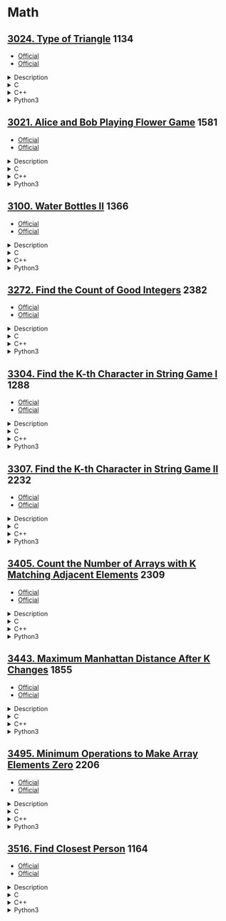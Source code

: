 # Math

## [3024. Type of Triangle](https://leetcode.com/problems/type-of-triangle/)  1134

- [Official](https://leetcode.com/problems/type-of-triangle/editorial/)
- [Official](https://leetcode.cn/problems/type-of-triangle/solutions/3670439/san-jiao-xing-lei-xing-by-leetcode-solut-we7x/)

<details><summary>Description</summary>

```text
You are given a 0-indexed integer array nums of size 3 which can form the sides of a triangle.
- A triangle is called equilateral if it has all sides of equal length.
- A triangle is called isosceles if it has exactly two sides of equal length.
- A triangle is called scalene if all its sides are of different lengths.

Return a string representing the type of triangle that can be formed or "none" if it cannot form a triangle.

Example 1:
Input: nums = [3,3,3]
Output: "equilateral"
Explanation: Since all the sides are of equal length, therefore, it will form an equilateral triangle.

Example 2:
Input: nums = [3,4,5]
Output: "scalene"
Explanation:
nums[0] + nums[1] = 3 + 4 = 7, which is greater than nums[2] = 5.
nums[0] + nums[2] = 3 + 5 = 8, which is greater than nums[1] = 4.
nums[1] + nums[2] = 4 + 5 = 9, which is greater than nums[0] = 3.
Since the sum of the two sides is greater than the third side for all three cases, therefore, it can form a triangle.
As all the sides are of different lengths, it will form a scalene triangle.

Constraints:
nums.length == 3
1 <= nums[i] <= 100
```

<details><summary>Hint</summary>

```text
1. The condition for a valid triangle is that for any two sides,
   the sum of their lengths must be greater than the third side.
2. Simply count the number of unique edge lengths after checking it’s a valid triangle.
```

</details>

</details>

<details><summary>C</summary>

```c
#define NONE_STR "none"
#define EQUILATERAL_STR "equilateral"
#define ISOSCELES_STR "isosceles"
#define SCALENE_STR "scalene"
int compareInteger(const void* n1, const void* n2) {
    // ascending order
    return (*(int*)n1 > *(int*)n2);
}
char* triangleType(int* nums, int numsSize) {
    char* pRetVal;

    qsort(nums, numsSize, sizeof(int), compareInteger);
    if (nums[0] + nums[1] <= nums[2]) {
        pRetVal = NONE_STR;
    } else if (nums[0] == nums[2]) {
        pRetVal = EQUILATERAL_STR;
    } else if ((nums[0] == nums[1]) || (nums[1] == nums[2])) {
        pRetVal = ISOSCELES_STR;
    } else {
        pRetVal = SCALENE_STR;
    }

    return pRetVal;
}
```

</details>

<details><summary>C++</summary>

```c++
class Solution {
   private:
    string none = "none";
    string equilateral = "equilateral";
    string isosceles = "isosceles";
    string scalene = "scalene";

   public:
    string triangleType(vector<int>& nums) {
        string retVal;

        sort(nums.begin(), nums.end());
        if (nums[0] + nums[1] <= nums[2]) {
            retVal = none;
        } else if (nums[0] == nums[2]) {
            retVal = equilateral;
        } else if ((nums[0] == nums[1]) || (nums[1] == nums[2])) {
            retVal = isosceles;
        } else {
            retVal = scalene;
        }

        return retVal;
    }
};
```

</details>

<details><summary>Python3</summary>

```python
class Solution:
    def __init__(self) -> None:
        self.none = "none"
        self.equilateral = "equilateral"
        self.isosceles = "isosceles"
        self.scalene = "scalene"

    def triangleType(self, nums: List[int]) -> str:
        retVal = ""

        nums.sort()
        if nums[0] + nums[1] <= nums[2]:
            retVal = self.none
        elif nums[0] == nums[2]:
            retVal = self.equilateral
        elif (nums[0] == nums[1]) or (nums[1] == nums[2]):
            retVal = self.isosceles
        else:
            retVal = self.scalene

        return retVal
```

</details>

## [3021. Alice and Bob Playing Flower Game](https://leetcode.com/problems/alice-and-bob-playing-flower-game/)  1581

- [Official](https://leetcode.com/problems/alice-and-bob-playing-flower-game/editorial/)
- [Official](https://leetcode.cn/problems/alice-and-bob-playing-flower-game/solutions/3753655/alice-he-bob-wan-xian-hua-you-xi-by-leet-pkhl/)

<details><summary>Description</summary>

```text
Alice and Bob are playing a turn-based game on a field, with two lanes of flowers between them.
There are x flowers in the first lane between Alice and Bob, and y flowers in the second lane between them.

The game proceeds as follows:
1. Alice takes the first turn.
2. In each turn, a player must choose either one of the lane and pick one flower from that side.
3. At the end of the turn, if there are no flowers left at
   all, the current player captures their opponent and wins the game.

Given two integers, n and m, the task is to compute the number of possible pairs (x, y) that satisfy the conditions:
- Alice must win the game according to the described rules.
- The number of flowers x in the first lane must be in the range [1,n].
- The number of flowers y in the second lane must be in the range [1,m].

Return the number of possible pairs (x, y) that satisfy the conditions mentioned in the statement.

Example 1:
Input: n = 3, m = 2
Output: 3
Explanation: The following pairs satisfy conditions described in the statement: (1,2), (3,2), (2,1).

Example 2:
Input: n = 1, m = 1
Output: 0
Explanation: No pairs satisfy the conditions described in the statement.

Constraints:
1 <= n, m <= 10^5
```

<details><summary>Hint</summary>

```text
1. (x, y) is valid if and only if they have different parities.
```

</details>

</details>

<details><summary>C</summary>

```c
long long flowerGame(int n, int m) {
    long long retVal = (long long)m * n / 2;

    return retVal;
}
```

</details>

<details><summary>C++</summary>

```c++
class Solution {
   public:
    long long flowerGame(int n, int m) {
        long long retVal = (long long)m * n / 2;

        return retVal;
    }
};
```

</details>

<details><summary>Python3</summary>

```python
class Solution:
    def flowerGame(self, n: int, m: int) -> int:
        retVal = (m * n) // 2

        return retVal
```

</details>

## [3100. Water Bottles II](https://leetcode.com/problems/water-bottles-ii/)  1366

- [Official](https://leetcode.com/problems/water-bottles-ii/editorial/)
- [Official](https://leetcode.cn/problems/water-bottles-ii/solutions/3789673/huan-shui-wen-ti-ii-by-leetcode-solution-9eiq/)

<details><summary>Description</summary>

```text
You are given two integers numBottles and numExchange.

numBottles represents the number of full water bottles that you initially have.
In one operation, you can perform one of the following operations:
- Drink any number of full water bottles turning them into empty bottles.
- Exchange numExchange empty bottles with one full water bottle. Then, increase numExchange by one.

Note that you cannot exchange multiple batches of empty bottles for the same value of numExchange.
For example, if numBottles == 3 and numExchange == 1, you cannot exchange 3 empty water bottles for 3 full bottles.

Return the maximum number of water bottles you can drink.

Example 1:
Input: numBottles = 13, numExchange = 6
Output: 15
Explanation: The table above shows the number of full water bottles, empty water bottles,
the value of numExchange, and the number of bottles drunk.

Example 2:
Input: numBottles = 10, numExchange = 3
Output: 13
Explanation: The table above shows the number of full water bottles, empty water bottles,
the value of numExchange, and the number of bottles drunk.

Constraints:
1 <= numBottles <= 100
1 <= numExchange <= 100
```

<details><summary>Hint</summary>

```text
1. Simulate the process step by step.
   At each step, drink numExchange bottles of water then exchange them for a full bottle.
   Keep repeating this step until you cannot exchange bottles anymore.
```

</details>

</details>

<details><summary>C</summary>

```c
int maxBottlesDrunk(int numBottles, int numExchange) {
    int retVal = numBottles;

    for (int empty = numBottles; empty >= numExchange; numExchange++) {
        retVal++;
        empty -= (numExchange - 1);
    }

    return retVal;
}
```

</details>

<details><summary>C++</summary>

```c++
class Solution {
   public:
    int maxBottlesDrunk(int numBottles, int numExchange) {
        int retVal = numBottles;

        for (int empty = numBottles; empty >= numExchange; numExchange++) {
            retVal++;
            empty -= (numExchange - 1);
        }

        return retVal;
    }
};
```

</details>

<details><summary>Python3</summary>

```python
class Solution:
    def maxBottlesDrunk(self, numBottles: int, numExchange: int) -> int:
        retVal = numBottles

        empty = numBottles
        while empty >= numExchange:
            retVal += 1
            empty -= (numExchange - 1)
            numExchange += 1

        return retVal
```

</details>

## [3272. Find the Count of Good Integers](https://leetcode.com/problems/find-the-count-of-good-integers/)  2382

- [Official](https://leetcode.com/problems/find-the-count-of-good-integers/editorial/)
- [Official](https://leetcode.cn/problems/find-the-count-of-good-integers/solutions/3637602/tong-ji-hao-zheng-shu-de-shu-mu-by-leetc-m5l4/)

<details><summary>Description</summary>

```text
You are given two positive integers n and k.

An integer x is called k-palindromic if:
- x is a palindrome.
- x is divisible by k.

An integer is called good if its digits can be rearranged to form a k-palindromic integer.
For example, for k = 2, 2020 can be rearranged to form the k-palindromic integer 2002,
whereas 1010 cannot be rearranged to form a k-palindromic integer.

Return the count of good integers containing n digits.

Note that any integer must not have leading zeros, neither before nor after rearrangement.
For example, 1010 cannot be rearranged to form 101.

Example 1:
Input: n = 3, k = 5
Output: 27
Explanation:
Some of the good integers are:
551 because it can be rearranged to form 515.
525 because it is already k-palindromic.

Example 2:
Input: n = 1, k = 4
Output: 2
Explanation:
The two good integers are 4 and 8.

Example 3:
Input: n = 5, k = 6
Output: 2468

Constraints:
1 <= n <= 10
1 <= k <= 9
```

<details><summary>Hint</summary>

```text
1. How to generate all K-palindromic strings of length n? Do we need to go through all n digits?
2. Use permutations to calculate the number of possible rearrangements.
```

</details>

</details>

<details><summary>C</summary>

```c
struct hashTable {
    char *key;
    UT_hash_handle hh;
};
void freeAll(struct hashTable *pFree) {
    struct hashTable *current;
    struct hashTable *tmp;
    HASH_ITER(hh, pFree, current, tmp) {
        // printf("%s\n", pFree->key);
        HASH_DEL(pFree, current);
        free(current->key);
        free(current);
    }
}
int compareChar(const void *c1, const void *c2) {
    // ascending order
    return (*(char *)c1 > *(char *)c2);
}
long long countGoodIntegers(int n, int k) {
    long long retVal = 0;

    // Enumerate the number of palindrome numbers of n digits
    int base = (int)pow(10, (n - 1) / 2);
    int skip = n & 1;
    char s[16];
    int sSize;
    long long palindromicInteger;
    struct hashTable *pHashTable = NULL;
    struct hashTable *pTemp;
    for (int i = base; i < base * 10; i++) {
        memset(s, 0, sizeof(s));
        sprintf(s, "%d", i);
        sSize = strlen(s);
        for (int j = sSize - 1 - skip; j >= 0; j--) {
            s[sSize + (sSize - skip - 1 - j)] = s[j];
        }
        s[2 * sSize - skip] = '\0';
        palindromicInteger = atoll(s);

        // If the current palindrome number is a k-palindromic integer
        if (palindromicInteger % k == 0) {
            sSize = strlen(s);
            qsort(s, sSize, sizeof(char), compareChar);

            pTemp = NULL;
            HASH_FIND_STR(pHashTable, s, pTemp);
            if (pTemp != NULL) {
                continue;
            }
            pTemp = (struct hashTable *)malloc(sizeof(struct hashTable));
            if (pTemp == NULL) {
                perror("malloc");
                return retVal;
            }
            pTemp->key = strdup(s);
            HASH_ADD_STR(pHashTable, key, pTemp);
        }
    }

    long long *factorial = malloc((n + 1) * sizeof(long long));
    if (factorial == NULL) {
        perror("malloc");
        freeAll(pHashTable);
        return retVal;
    }
    factorial[0] = 1;
    for (int i = 1; i <= n; i++) {
        factorial[i] = factorial[i - 1] * i;
    }

    pTemp = NULL;
    int cnt[10];
    long long tot;
    for (pTemp = pHashTable; pTemp; pTemp = pTemp->hh.next) {
        memset(cnt, 0, sizeof(cnt));
        for (int j = 0; pTemp->key[j] != '\0'; j++) {
            cnt[pTemp->key[j] - '0']++;
        }

        // Calculate permutations and combinations
        tot = (n - cnt[0]) * factorial[n - 1];
        for (int j = 0; j < 10; j++) {
            tot /= factorial[cnt[j]];
        }
        retVal += tot;
    }

    //
    free(factorial);
    freeAll(pHashTable);

    return retVal;
}
```

</details>

<details><summary>C++</summary>

```c++
class Solution {
   public:
    long long countGoodIntegers(int n, int k) {
        long long retVal = 0;

        // Enumerate the number of palindrome numbers of n digits
        int base = pow(10, (n - 1) / 2);
        int skip = n & 1;
        unordered_set<string> dict;
        for (int i = base; i < base * 10; i++) {
            string s = to_string(i);
            s += string(s.rbegin() + skip, s.rend());
            long long palindromicInteger = stoll(s);

            // If the current palindrome number is a k-palindromic integer
            if (palindromicInteger % k == 0) {
                sort(s.begin(), s.end());
                dict.emplace(s);
            }
        }

        vector<long long> factorial(n + 1, 1);
        for (int i = 1; i <= n; i++) {
            factorial[i] = factorial[i - 1] * i;
        }
        for (const string& s : dict) {
            vector<int> cnt(10);
            for (char c : s) {
                cnt[c - '0']++;
            }

            // Calculate permutations and combinations
            long long tot = (n - cnt[0]) * factorial[n - 1];
            for (int x : cnt) {
                tot /= factorial[x];
            }
            retVal += tot;
        }

        return retVal;
    }
};
```

</details>

<details><summary>Python3</summary>

```python
class Solution:
    def countGoodIntegers(self, n: int, k: int) -> int:
        retVal = 0

        # Enumerate the number of palindrome numbers of n digits
        base = 10 ** ((n - 1) // 2)
        skip = n & 1
        dictionary = set()
        for i in range(base, base * 10):
            s = str(i)
            s += s[::-1][skip:]
            palindromicInteger = int(s)

            # If the current palindrome number is a k-palindromic integer
            if palindromicInteger % k == 0:
                sorted_s = "".join(sorted(s))
                dictionary.add(sorted_s)

        fac = [factorial(i) for i in range(n + 1)]
        for s in dictionary:
            cnt = [0] * 10
            for c in s:
                cnt[int(c)] += 1

            # Calculate permutations and combinations
            tot = (n - cnt[0]) * fac[n - 1]
            for x in cnt:
                tot //= fac[x]
            retVal += tot

        return retVal
```

</details>

## [3304. Find the K-th Character in String Game I](https://leetcode.com/problems/find-the-k-th-character-in-string-game-i/)  1288

- [Official](https://leetcode.com/problems/find-the-k-th-character-in-string-game-i/editorial/)
- [Official](https://leetcode.cn/problems/find-the-k-th-character-in-string-game-i/solutions/3708678/zhao-chu-di-k-ge-zi-fu-i-by-leetcode-sol-9epa/)

<details><summary>Description</summary>

```text
Alice and Bob are playing a game. Initially, Alice has a string word = "a".

You are given a positive integer k.

Now Bob will ask Alice to perform the following operation forever:
- Generate a new string by changing each character in word to its next character in the English alphabet,
  and append it to the original word.

For example, performing the operation on "c" generates "cd" and performing the operation on "zb" generates "zbac".

Return the value of the kth character in word,
after enough operations have been done for word to have at least k characters.

Note that the character 'z' can be changed to 'a' in the operation.

Example 1:
Input: k = 5
Output: "b"
Explanation:
Initially, word = "a". We need to do the operation three times:
Generated string is "b", word becomes "ab".
Generated string is "bc", word becomes "abbc".
Generated string is "bccd", word becomes "abbcbccd".

Example 2:
Input: k = 10
Output: "c"

Constraints:
1 <= k <= 500
```

<details><summary>Hint</summary>

```text
1. The constraints are small. Construct the string by simulating the operations.
```

</details>

</details>

<details><summary>C</summary>

```c
char kthCharacter(int k) {
    char retVal;

    int ans = 0;
    while (k != 1) {
        int shift = 31 - __builtin_clz(k);
        if ((1 << shift) == k) {
            shift--;
        }
        k = k - (1 << shift);
        ans++;
    }
    retVal = 'a' + ans;

    return retVal;
}
```

</details>

<details><summary>C++</summary>

```c++
class Solution {
   public:
    char kthCharacter(int k) {
        char retVal;

        int ans = 0;
        while (k != 1) {
            int shift = __lg(k);
            if ((1 << shift) == k) {
                shift--;
            }
            k = k - (1 << shift);
            ans++;
        }
        retVal = 'a' + ans;

        return retVal;
    }
};
```

</details>

<details><summary>Python3</summary>

```python
class Solution:
    def kthCharacter(self, k: int) -> str:
        retVal = ""

        ans = 0
        while k != 1:
            shift = k.bit_length() - 1
            if (1 << shift) == k:
                shift -= 1
            k -= (1 << shift)
            ans += 1
        retVal = chr(ord("a") + ans)

        return retVal
```

</details>

## [3307. Find the K-th Character in String Game II](https://leetcode.com/problems/find-the-k-th-character-in-string-game-ii/)  2232

- [Official](https://leetcode.com/problems/find-the-k-th-character-in-string-game-ii/editorial/)
- [Official](https://leetcode.cn/problems/find-the-k-th-character-in-string-game-ii/solutions/3708679/zhao-chu-di-k-ge-zi-fu-ii-by-leetcode-so-kx1d/)

<details><summary>Description</summary>

```text
Alice and Bob are playing a game. Initially, Alice has a string word = "a".

You are given a positive integer k.
You are also given an integer array operations, where operations[i] represents the type of the ith operation.

Now Bob will ask Alice to perform all operations in sequence:
- If operations[i] == 0, append a copy of word to itself.
- If operations[i] == 1,
  generate a new string by changing each character in word to its next character in the English alphabet,
  and append it to the original word.
  For example, performing the operation on "c" generates "cd" and performing the operation on "zb" generates "zbac".

Return the value of the kth character in word after performing all the operations.

Note that the character 'z' can be changed to 'a' in the second type of operation.

Example 1:
Input: k = 5, operations = [0,0,0]
Output: "a"
Explanation:
Initially, word == "a". Alice performs the three operations as follows:
Appends "a" to "a", word becomes "aa".
Appends "aa" to "aa", word becomes "aaaa".
Appends "aaaa" to "aaaa", word becomes "aaaaaaaa".

Example 2:
Input: k = 10, operations = [0,1,0,1]
Output: "b"
Explanation:
Initially, word == "a". Alice performs the four operations as follows:
Appends "a" to "a", word becomes "aa".
Appends "bb" to "aa", word becomes "aabb".
Appends "aabb" to "aabb", word becomes "aabbaabb".
Appends "bbccbbcc" to "aabbaabb", word becomes "aabbaabbbbccbbcc".

Constraints:
1 <= k <= 10^14
1 <= operations.length <= 100
operations[i] is either 0 or 1.
The input is generated such that word has at least k characters after all operations.
```

<details><summary>Hint</summary>

```text
1. Try to replay the operations kth character was part of.
2. The kth character is only affected if it is present in the first half of the string.
```

</details>

</details>

<details><summary>C</summary>

```c
char kthCharacter(long long k, int* operations, int operationsSize) {
    char retVal;

    int ans = 0;
    k--;
    for (int i = (int)log2(k); i >= 0; i--) {
        if ((k >> i) & 1) {
            ans += operations[i];
        }
    }
    retVal = 'a' + (ans % 26);

    return retVal;
}
```

</details>

<details><summary>C++</summary>

```c++
class Solution {
   public:
    char kthCharacter(long long k, vector<int>& operations) {
        char retVal;

        int ans = 0;
        k--;
        for (int i = __lg(k); i >= 0; i--) {
            if (k >> i & 1) {
                ans += operations[i];
            }
        }
        retVal = 'a' + (ans % 26);

        return retVal;
    }
};
```

</details>

<details><summary>Python3</summary>

```python
class Solution:
    def kthCharacter(self, k: int, operations: List[int]) -> str:
        retVal = ""

        ans = 0
        k -= 1
        for i in range(k.bit_length() - 1, -1, -1):
            if (k >> i) & 1:
                ans += operations[i]
        retVal = chr(ord("a") + (ans % 26))

        return retVal
```

</details>

## [3405. Count the Number of Arrays with K Matching Adjacent Elements](https://leetcode.com/problems/count-the-number-of-arrays-with-k-matching-adjacent-elements/)  2309

- [Official](https://leetcode.com/problems/count-the-number-of-arrays-with-k-matching-adjacent-elements/editorial/)
- [Official](https://leetcode.cn/problems/count-the-number-of-arrays-with-k-matching-adjacent-elements/solutions/3693518/tong-ji-qia-hao-you-k-ge-xiang-deng-xian-uxt4/)

<details><summary>Description</summary>

```text
You are given three integers n, m, k. A good array arr of size n is defined as follows:
- Each element in arr is in the inclusive range [1, m].
- Exactly k indices i (where 1 <= i < n) satisfy the condition arr[i - 1] == arr[i].

Return the number of good arrays that can be formed.

Since the answer may be very large, return it modulo 109 + 7.

Example 1:
Input: n = 3, m = 2, k = 1
Output: 4
Explanation:
There are 4 good arrays. They are [1, 1, 2], [1, 2, 2], [2, 1, 1] and [2, 2, 1].
Hence, the answer is 4.

Example 2:
Input: n = 4, m = 2, k = 2
Output: 6
Explanation:
The good arrays are [1, 1, 1, 2], [1, 1, 2, 2], [1, 2, 2, 2], [2, 1, 1, 1], [2, 2, 1, 1] and [2, 2, 2, 1].
Hence, the answer is 6.

Example 3:
Input: n = 5, m = 2, k = 0
Output: 2
Explanation:
The good arrays are [1, 2, 1, 2, 1] and [2, 1, 2, 1, 2]. Hence, the answer is 2.

Constraints:
1 <= n <= 10^5
1 <= m <= 10^5
0 <= k <= n - 1
```

<details><summary>Hint</summary>

```text
1. The first position arr[0] has m choices.
2. For each of the remaining n - 1 indices, 0 < i < n, select k positions from left to right and set arr[i] = arr[i - 1].
3. For all other indices, set arr[i] != arr[i - 1] with (m - 1) choices for each of the n - 1 - k positions.
```

</details>

</details>

<details><summary>C</summary>

```c
#define MODULO (int)(1e9 + 7)
#define MAX_NUMBER (int)(1e5)  // 1 <= n <= 10^5, 1 <= m <= 10^5
long long factory[MAX_NUMBER];
long long incertFactory[MAX_NUMBER];
long long qpower(long long x, int n) {
    long long retVal = 1;

    while (n) {
        if (n & 1) {
            retVal = retVal * x % MODULO;
        }
        x = x * x % MODULO;
        n >>= 1;
    }

    return retVal;
}
long long combine(int n, int m) {
    long long retVal = factory[n] * incertFactory[m] % MODULO * incertFactory[n - m] % MODULO;

    return retVal;
}
int countGoodArrays(int n, int m, int k) {
    int retVal = 0;

    if (factory[0] == 0) {
        factory[0] = 1;
        for (int i = 1; i < MAX_NUMBER; i++) {
            factory[i] = factory[i - 1] * i % MODULO;
        }

        incertFactory[MAX_NUMBER - 1] = qpower(factory[MAX_NUMBER - 1], MODULO - 2);
        for (int i = MAX_NUMBER - 1; i > 0; i--) {
            incertFactory[i - 1] = incertFactory[i] * i % MODULO;
        }
    }
    retVal = combine(n - 1, k) * m % MODULO * qpower(m - 1, n - k - 1) % MODULO;

    return retVal;
}
```

</details>

<details><summary>C++</summary>

```c++
static const int maxNumber = 1e5;  // // 1 <= n <= 10^5, 1 <= m <= 10^5
vector<long long> factory(maxNumber);
vector<long long> incertFactory(maxNumber);
class Solution {
   private:
    static constexpr int MODULO = 1e9 + 7;

    long long qpower(long long x, int n) {
        long long retVal = 1;

        while (n) {
            if (n & 1) {
                retVal = retVal * x % MODULO;
            }
            x = x * x % MODULO;
            n >>= 1;
        }

        return retVal;
    }
    long long combine(int n, int m) {
        long long retVal = factory[n] * incertFactory[m] % MODULO * incertFactory[n - m] % MODULO;

        return retVal;
    }

   public:
    int countGoodArrays(int n, int m, int k) {
        int retVal = 0;

        if (factory[0] == 0) {
            factory[0] = 1;
            for (int i = 1; i < maxNumber; i++) {
                factory[i] = factory[i - 1] * i % MODULO;
            }

            incertFactory[maxNumber - 1] = qpower(factory[maxNumber - 1], MODULO - 2);
            for (int i = maxNumber - 1; i; i--) {
                incertFactory[i - 1] = incertFactory[i] * i % MODULO;
            }
        }
        retVal = combine(n - 1, k) * m % MODULO * qpower(m - 1, n - k - 1) % MODULO;

        return retVal;
    }
};
```

</details>

<details><summary>Python3</summary>

```python
maxNumber = 10**5  # 1 <= n <= 10^5, 1 <= m <= 10^5
factory = [0] * maxNumber
incertFactory = [0] * maxNumber


class Solution:
    def __init__(self):
        self.MODULO = 10 ** 9 + 7

    def qpower(self, x, n):
        retVal = 1

        while n:
            if n & 1:
                retVal = retVal * x % self.MODULO
            x = x * x % self.MODULO
            n >>= 1

        return retVal

    def combine(self, n, m):
        retVal = factory[n] * incertFactory[m] % self.MODULO * incertFactory[n - m] % self.MODULO

        return retVal

    def countGoodArrays(self, n: int, m: int, k: int) -> int:
        retVal = 0

        if factory[0] == 0:
            factory[0] = 1
            for i in range(1, maxNumber):
                factory[i] = factory[i - 1] * i % self.MODULO

            incertFactory[maxNumber - 1] = self.qpower(factory[maxNumber - 1], self.MODULO - 2)
            for i in range(maxNumber - 1, 0, -1):
                incertFactory[i - 1] = incertFactory[i] * i % self.MODULO

        retVal = self.combine(n - 1, k) * m % self.MODULO * self.qpower(m - 1, n - k - 1) % self.MODULO

        return retVal
```

</details>

## [3443. Maximum Manhattan Distance After K Changes](https://leetcode.com/problems/maximum-manhattan-distance-after-k-changes/)  1855

- [Official](https://leetcode.com/problems/maximum-manhattan-distance-after-k-changes/editorial/)
- [Official](https://leetcode.cn/problems/maximum-manhattan-distance-after-k-changes/solutions/3688589/kci-xiu-gai-hou-de-zui-da-man-ha-dun-ju-q5twm/)

<details><summary>Description</summary>

```text
You are given a string s consisting of the characters 'N', 'S', 'E', and 'W',
where s[i] indicates movements in an infinite grid:
- 'N' : Move north by 1 unit.
- 'S' : Move south by 1 unit.
- 'E' : Move east by 1 unit.
- 'W' : Move west by 1 unit.

Initially, you are at the origin (0, 0). You can change at most k characters to any of the four directions.

Find the maximum Manhattan distance from the origin
that can be achieved at any time while performing the movements in order.

The Manhattan Distance between two cells (xi, yi) and (xj, yj) is |xi - xj| + |yi - yj|.

Example 1:
Input: s = "NWSE", k = 1
Output: 3
Explanation:
Change s[2] from 'S' to 'N'. The string s becomes "NWNE".
Movement Position (x, y) Manhattan Distance Maximum
s[0] == 'N' (0, 1) 0 + 1 = 1 1
s[1] == 'W' (-1, 1) 1 + 1 = 2 2
s[2] == 'N' (-1, 2) 1 + 2 = 3 3
s[3] == 'E' (0, 2) 0 + 2 = 2 3
The maximum Manhattan distance from the origin that can be achieved is 3. Hence, 3 is the output.

Example 2:
Input: s = "NSWWEW", k = 3
Output: 6
Explanation:
Change s[1] from 'S' to 'N', and s[4] from 'E' to 'W'. The string s becomes "NNWWWW".
The maximum Manhattan distance from the origin that can be achieved is 6. Hence, 6 is the output.

Constraints:
1 <= s.length <= 10^5
0 <= k <= s.length
s consists of only 'N', 'S', 'E', and 'W'.
```

<details><summary>Hint</summary>

```text
1. We can brute force all the possible directions (NE, NW, SE, SW).
2. Change up to k characters to maximize the distance in the chosen direction.
```

</details>

</details>

<details><summary>C</summary>

```c
int maxDistance(char* s, int k) {
    int retVal = 0;

    int latitude = 0;
    int longitude = 0;
    int sSize = strlen(s);
    for (int i = 0; i < sSize; i++) {
        switch (s[i]) {
            case 'N':
                latitude++;
                break;
            case 'S':
                latitude--;
                break;
            case 'E':
                longitude++;
                break;
            case 'W':
                longitude--;
                break;
        }
        retVal = fmax(retVal, fmin(abs(latitude) + abs(longitude) + k * 2, i + 1));
    }

    return retVal;
}
```

</details>

<details><summary>C++</summary>

```c++
class Solution {
   public:
    int maxDistance(string s, int k) {
        int retVal = 0;

        int latitude = 0;
        int longitude = 0;
        int sSize = s.size();
        for (int i = 0; i < sSize; i++) {
            switch (s[i]) {
                case 'N':
                    latitude++;
                    break;
                case 'S':
                    latitude--;
                    break;
                case 'E':
                    longitude++;
                    break;
                case 'W':
                    longitude--;
                    break;
            }
            retVal = max(retVal, min(abs(latitude) + abs(longitude) + k * 2, i + 1));
        }

        return retVal;
    }
};
```

</details>

<details><summary>Python3</summary>

```python
class Solution:
    def maxDistance(self, s: str, k: int) -> int:
        retVal = 0

        latitude = 0
        longitude = 0
        sSize = len(s)
        for i in range(sSize):
            if s[i] == "N":
                latitude += 1
            elif s[i] == "S":
                latitude -= 1
            elif s[i] == "E":
                longitude += 1
            elif s[i] == "W":
                longitude -= 1
            retVal = max(retVal, min(abs(latitude) + abs(longitude) + k * 2, i + 1))

        return retVal
```

</details>

## [3495. Minimum Operations to Make Array Elements Zero](https://leetcode.com/problems/minimum-operations-to-make-array-elements-zero/)  2206

- [Official](https://leetcode.com/problems/minimum-operations-to-make-array-elements-zero/editorial/)
- [Official](https://leetcode.cn/problems/minimum-operations-to-make-array-elements-zero/solutions/3764859/shi-shu-zu-yuan-su-du-bian-wei-ling-de-z-11m3/)

<details><summary>Description</summary>

```text
You are given a 2D array queries, where queries[i] is of the form [l, r].
Each queries[i] defines an array of integers nums consisting of elements ranging from l to r, both inclusive.

In one operation, you can:
- Select two integers a and b from the array.
- Replace them with floor(a / 4) and floor(b / 4).

Your task is to determine the minimum number of operations required
to reduce all elements of the array to zero for each query.
Return the sum of the results for all queries.

Example 1:
Input: queries = [[1,2],[2,4]]
Output: 3
Explanation:
For queries[0]:
- The initial array is nums = [1, 2].
- In the first operation, select nums[0] and nums[1]. The array becomes [0, 0].
- The minimum number of operations required is 1.
For queries[1]:
- The initial array is nums = [2, 3, 4].
- In the first operation, select nums[0] and nums[2]. The array becomes [0, 3, 1].
- In the second operation, select nums[1] and nums[2]. The array becomes [0, 0, 0].
- The minimum number of operations required is 2.
The output is 1 + 2 = 3.

Example 2:
Input: queries = [[2,6]]
Output: 4
Explanation:
For queries[0]:
- The initial array is nums = [2, 3, 4, 5, 6].
- In the first operation, select nums[0] and nums[3]. The array becomes [0, 3, 4, 1, 6].
- In the second operation, select nums[2] and nums[4]. The array becomes [0, 3, 1, 1, 1].
- In the third operation, select nums[1] and nums[2]. The array becomes [0, 0, 0, 1, 1].
- In the fourth operation, select nums[3] and nums[4]. The array becomes [0, 0, 0, 0, 0].
- The minimum number of operations required is 4.
The output is 4.

Constraints:
1 <= queries.length <= 10^5
queries[i].length == 2
queries[i] == [l, r]
1 <= l < r <= 10^9
```

<details><summary>Hint</summary>

```text
1. For a number x, the number of "/4" operations to change it to 0 is floor(log4(x)) + 1.
2. Always pair the 2 numbers with the maximum "/4" operations needed.
```

</details>

</details>

<details><summary>C</summary>

```c
long long get(int num) {
    long long retVal = 0;

    int end;
    int i = 1;
    int base = 1;
    while (base <= num) {
        end = (base * 2 - 1 < num) ? (base * 2 - 1) : (num);
        retVal += (long long)((i + 1) / 2) * (end - base + 1);

        i++;
        base *= 2;
    }

    return retVal;
}
long long minOperations(int** queries, int queriesSize, int* queriesColSize) {
    long long retVal = 0;

    long long count1, count2;
    for (int i = 0; i < queriesSize; i++) {
        count1 = get(queries[i][1]);
        count2 = get(queries[i][0] - 1);
        retVal += (count1 - count2 + 1) / 2;
    }

    return retVal;
}
```

</details>

<details><summary>C++</summary>

```c++
class Solution {
   private:
    long long get(int num) {
        long long retVal = 0;

        int i = 1;
        int base = 1;
        while (base <= num) {
            retVal += (long long)((i + 1) / 2) * (min(base * 2 - 1, num) - base + 1);
            i++;
            base *= 2;
        }

        return retVal;
    }

   public:
    long long minOperations(vector<vector<int>>& queries) {
        long long retVal = 0;

        for (auto& query : queries) {
            retVal += (get(query[1]) - get(query[0] - 1) + 1) / 2;
        }

        return retVal;
    }
};
```

</details>

<details><summary>Python3</summary>

```python
class Solution:
    def get(self, num: int) -> int:
        retVal = 0

        i = 1
        base = 1
        while base <= num:
            retVal += ((i + 1) // 2) * (min(base * 2 - 1, num) - base + 1)
            i += 1
            base *= 2

        return retVal

    def minOperations(self, queries: List[List[int]]) -> int:
        retVal = 0

        for query in queries:
            retVal += (self.get(query[1]) - self.get(query[0] - 1) + 1) // 2

        return retVal
```

</details>

## [3516. Find Closest Person](https://leetcode.com/problems/find-closest-person/)  1164

- [Official](https://leetcode.com/problems/find-closest-person/editorial/)
- [Official](https://leetcode.cn/problems/find-closest-person/solutions/3762861/zhao-dao-zui-jin-de-ren-by-leetcode-solu-sq71/)

<details><summary>Description</summary>

```text
You are given three integers x, y, and z, representing the positions of three people on a number line:
- x is the position of Person 1.
- y is the position of Person 2.
- z is the position of Person 3, who does not move.

Both Person 1 and Person 2 move toward Person 3 at the same speed.

Determine which person reaches Person 3 first:
- Return 1 if Person 1 arrives first.
- Return 2 if Person 2 arrives first.
- Return 0 if both arrive at the same time.

Return the result accordingly.

Example 1:
Input: x = 2, y = 7, z = 4
Output: 1
Explanation:
Person 1 is at position 2 and can reach Person 3 (at position 4) in 2 steps.
Person 2 is at position 7 and can reach Person 3 in 3 steps.
Since Person 1 reaches Person 3 first, the output is 1.

Example 2:
Input: x = 2, y = 5, z = 6
Output: 2
Explanation:
Person 1 is at position 2 and can reach Person 3 (at position 6) in 4 steps.
Person 2 is at position 5 and can reach Person 3 in 1 step.
Since Person 2 reaches Person 3 first, the output is 2.

Example 3:
Input: x = 1, y = 5, z = 3
Output: 0
Explanation:
Person 1 is at position 1 and can reach Person 3 (at position 3) in 2 steps.
Person 2 is at position 5 and can reach Person 3 in 2 steps.
Since both Person 1 and Person 2 reach Person 3 at the same time, the output is 0.

Constraints:
1 <= x, y, z <= 100
```

<details><summary>Hint</summary>

```text
1. Compare the distances from Persons 1 and 2 to Person 3 to determine the answer.
```

</details>

</details>

<details><summary>C</summary>

```c
int findClosest(int x, int y, int z) {
    int retVal = 0;

    int diffX = abs(z - x);
    int diffY = abs(z - y);
    if (diffX < diffY) {
        retVal = 1;
    } else if (diffX > diffY) {
        retVal = 2;
    }

    return retVal;
}
```

</details>

<details><summary>C++</summary>

```c++
class Solution {
   public:
    int findClosest(int x, int y, int z) {
        int retVal = 0;

        int diffX = abs(z - x);
        int diffY = abs(z - y);
        if (diffX < diffY) {
            retVal = 1;
        } else if (diffX > diffY) {
            retVal = 2;
        }

        return retVal;
    }
};
```

</details>

<details><summary>Python3</summary>

```python
class Solution:
    def findClosest(self, x: int, y: int, z: int) -> int:
        retVal = 0

        diffX = abs(x - z)
        diffY = abs(y - z)
        if diffX < diffY:
            retVal = 1
        elif diffX > diffY:
            retVal = 2

        return retVal
```

</details>
